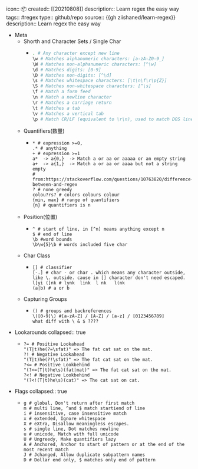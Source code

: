 icon:: 📦
created::  [[20210808]]
description:: Learn regex the easy way
tags:: #regex
type:: github/repo
source:: {{gh ziishaned/learn-regex}}
description:: Learn regex the easy way

- Meta
  - Shorth and Character Sets / Single Char
    - ```bash
      . # Any character except new line
      \w # Matches alphanumeric characters: [a-zA-Z0-9_]
      \W # Matches non-alphanumeric characters: [^\w]
      \d # Matches digits: [0-9]
      \D # Matches non-digits: [^\d]
      \s # Matches whitespace characters: [\t\n\f\r\p{Z}]
      \S # Matches non-whitespace characters: [^\s]
      \f # Match a form feed
      \n # Match a newline character
      \r # Matches a carriage return
      \t # Matches a tab
      \v # Matches a vertical tab
      \p # Match CR/LF (equivalent to \r\n), used to match DOS line terminator
      ```
  - Quantifiers(数量)
    - ```shell
      * # expression >=0,
      .* # anything
      + # expression >=1
      a*  -> a{0,}  -> Match a or aa or aaaaa or an empty string
      a+  -> a{1,}  -> Match a or aa or aaaa but not a string empty
      # from:https://stackoverflow.com/questions/10763820/difference-between-and-regex
      ? # none greedy
      colou?rs? # colors colours colour
      {min, max} # range of quantifiers
      {n} # quantifiers is n
      ```
  - Position(位置)
    - ```shell
      ^ # start of line, in [^n] means anything except n
      $ # end of line
      \b #word bounds
      \b\w{5}\b # words included five char
      ```
  - Char Class
    - ```shell
      [] # classifier
      [-.] # char - or char . which means any character outside, like \. outside. cause in [] character don't need escaped.
      l[yi (]nk # lynk  link  l nk   l(nk
      (a|b) # a or b
      ```
  - Capturing Groups
    - ```shell
      () # groups and backreferences
      \([0-9]\) #[a-zA-Z] / [A-Z] / [a-z] / [0123456789]
      what diff with \ & $ ????
      ```
- Lookarounds
  collapsed:: true
  - ```shell
    ?= # Positive Lookahead
    "(T|t)he(?=\sfat)" => The fat cat sat on the mat.
    ?! # Negative Lookahead
    "(T|t)he(?!\sfat)" => The fat cat sat on the mat.
    ?<= # Positive Lookbehind
    "(?<=(T|t)he\s)(fat|mat)" => The fat cat sat on the mat.
    ?<! # Negative Lookbehind
    "(?<!(T|t)he\s)(cat)" => The cat sat on cat.
    ```
- Flags
  collapsed:: true
  - ```shell
    g # global, Don't return after first match
    m # multi line, ^and $ match startiend of line
    i # insensitive, case insensitive match
    x # extended, Ignore whitespace
    X # eXtra, Disallow meaningless escapes.
    s # single line, Dot matches newline
    u # unicode, Match with full unicode
    U # Ungreedy, Make quantifiers lazy
    A # Anchored, Anchor to start of pattern or at the end of the most recent match
    J # Jchanged, Allow duplicate subpattern names
    D # Dollar end only, $ matches only end of pattern
    ```